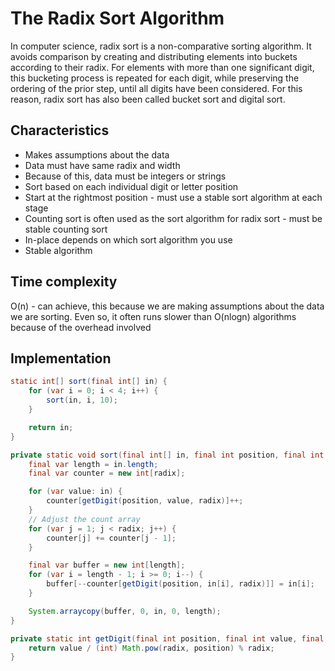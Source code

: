 # The Radix Sort Algorithm

In computer science, radix sort is a non-comparative sorting algorithm. It avoids comparison by creating and 
distributing elements into buckets according to their radix. For elements with more than one significant digit, 
this bucketing process is repeated for each digit, while preserving the ordering of the prior step, 
until all digits have been considered. For this reason, radix sort has also been called bucket sort and digital sort.

## Characteristics

- Makes assumptions about the data
- Data must have same radix and width
- Because of this, data must be integers or strings
- Sort based on each individual digit or letter position
- Start at the rightmost position - must use a stable sort algorithm at each stage
- Counting sort is often used as the sort algorithm for radix sort - must be stable counting sort
- In-place depends on which sort algorithm you use
- Stable algorithm

## Time complexity

O(n) - can achieve, this because we are making assumptions about the data we are sorting.
Even so, it often runs slower than O(nlogn) algorithms because of the overhead involved

## Implementation

```java
static int[] sort(final int[] in) {
    for (var i = 0; i < 4; i++) {
        sort(in, i, 10);
    }

    return in;
}

private static void sort(final int[] in, final int position, final int radix) {
    final var length = in.length;
    final var counter = new int[radix];

    for (var value: in) {
        counter[getDigit(position, value, radix)]++;
    }
    // Adjust the count array
    for (var j = 1; j < radix; j++) {
        counter[j] += counter[j - 1];
    }

    final var buffer = new int[length];
    for (var i = length - 1; i >= 0; i--) {
        buffer[--counter[getDigit(position, in[i], radix)]] = in[i];
    }

    System.arraycopy(buffer, 0, in, 0, length);
}

private static int getDigit(final int position, final int value, final int radix) {
    return value / (int) Math.pow(radix, position) % radix;
}
```